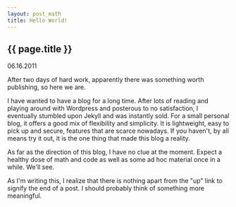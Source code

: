 ```yaml
---
layout: post_math
title: Hello World!
---
```


## {{ page.title }}
<date>06.16.2011</date>

After two days of hard work, apparently there was something worth
publishing, so here we are.

I have wanted to have a blog for a long time. After lots of reading
and playing around with Wordpress and posterous to no satisfaction,
I eventually stumbled upon Jekyll and was instantly sold. For a small
personal blog, it offers a good mix of flexibility and simplicity.
It is lightweight, easy to pick up and secure, features that are scarce
nowadays. If you haven't, by all means try it out, it is the one thing that
made this blog a reality.

As far as the direction of this blog, I have no clue at the moment.
Expect a healthy dose of math and code as well as some ad hoc material
once in a while. We'll see.

As I'm writing this, I realize that there is nothing apart from the
"up" link to signify the end of a post. I should probably think of something more meaningful.
